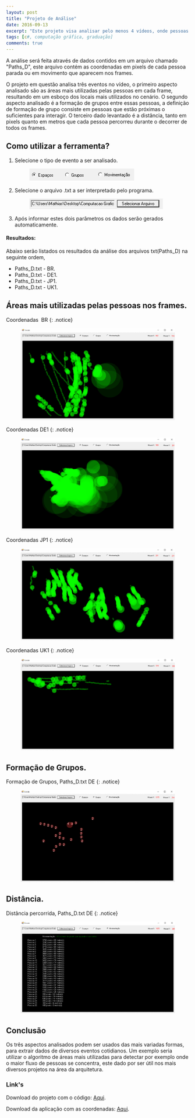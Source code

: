 ```yaml
---
layout: post
title: "Projeto de Análise"
date: 2016-09-13
excerpt: "Este projeto visa analisar pelo menos 4 vídeos, onde pessoas se movimentam livremente, o resultado da análise aponta áreas mais movimentadas, formação de grupos e outros comportamentos."
tags: [c#, computação gráfica, graduação]
comments: true
---
```


A análise será feita através de dados contidos em um arquivo chamado "Paths_D", este arquivo contém as coordenadas em pixels de cada pessoa parada ou em movimento que aparecem nos frames.

O projeto em questão analisa três eventos no vídeo, o primeiro aspecto analisado são as áreas mais utilizadas pelas pessoas em cada frame, resultando em um esboço dos locais mais utilizados no cenário. O segundo aspecto analisado é a formação de grupos entre essas pessoas, a definição de formação de grupo consiste em pessoas que estão próximas o suficientes para interagir. O terceiro dado levantado é a distância, tanto em pixels quanto em metros que cada pessoa percorreu durante o decorrer de todos os frames.

## Como utilizar a ferramenta?

1.  Selecione o tipo de evento a ser analisado.

    <figure>
    	<img src="../assets/img/posts/img1.png">
    </figure>

2.  Selecione o arquivo .txt a ser interpretado pelo programa.

    <figure>
    	<img src="../assets/img/posts/img2.png">
    </figure>

3.  Após informar estes dois parâmetros os dados serão gerados automaticamente.

#### Resultados:

Abaixo serão listados os resultados da análise dos arquivos txt(Paths_D) na seguinte ordem,

-   Paths_D.txt - BR.
-   Paths_D.txt - DE1.
-   Paths_D.txt - JP1.
-   Paths_D.txt - UK1.

## Áreas mais utilizadas pelas pessoas nos frames.

Coordenadas  BR
{: .notice}
<figure>
<a href="../assets/img/posts/img3.png" title="Coordenadas  BR"><img src="../assets/img/posts/img3.png"></a>
</figure>
Coordenadas DE1
{: .notice}
<figure>
<a href="../assets/img/posts/img4.png" title="Coordenadas  DE1"><img src="../assets/img/posts/img4.png"></a>
</figure>
Coordenadas JP1
{: .notice}
<figure>
<a href="../assets/img/posts/img5.png" title="Coordenadas  JP1"><img src="../assets/img/posts/img5.png"></a>
</figure>
Coordenadas UK1
{: .notice}
<figure>
<a href="../assets/img/posts/img6.png" title="Coordenadas  UK1"><img src="../assets/img/posts/img6.png"></a>
</figure>

## Formação de Grupos.

Formação de Grupos, Paths_D.txt DE
{: .notice}
<figure>
    <a href="../assets/img/posts/img7.png" title="Formação de Grupos, Paths_D.txt DE"><img src="../assets/img/posts/img7.png"></a>
</figure>

## Distância.

Distância percorrida, Paths_D.txt DE
{: .notice}
<figure>
    <a href="../assets/img/posts/img8.png" title="Distância percorrida, Paths_D.txt DE"><img src="../assets/img/posts/img8.png"></a>
</figure>

## Conclusão

Os três aspectos analisados podem ser usados das mais variadas formas, para extrair dados de diversos eventos cotidianos. Um exemplo seria utilizar o algoritmo de áreas mais utilizadas para detectar por exemplo onde o maior fluxo de pessoas se concentra, este dado por ser útil nos mais diversos projetos na área da arquitetura.

### Link's

Download do projeto com o código: <a href="https://drive.google.com/open?id=0B8sCkbWAECcZOG9kZVRwX2VFaTg">Aqui</a>.

Download da aplicação com as coordenadas: <a href="https://drive.google.com/drive/u/1/folders/0B8sCkbWAECcZUDExeUdiY0x5anc">Aqui</a>.
